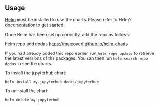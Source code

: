 ## Usage

[Helm](https://helm.sh) must be installed to use the charts.  Please refer to
Helm's [documentation](https://helm.sh/docs) to get started.

Once Helm has been set up correctly, add the repo as follows:

  helm repo add dodas https://marcoverl.github.io/helm-charts

If you had already added this repo earlier, run `helm repo update` to retrieve
the latest versions of the packages.  You can then run `helm search repo
dodas` to see the charts.

To install the jupyterhub chart:

    helm install my-jupyterhub dodas/jupyterhub

To uninstall the chart:

    helm delete my-jupyterhub
